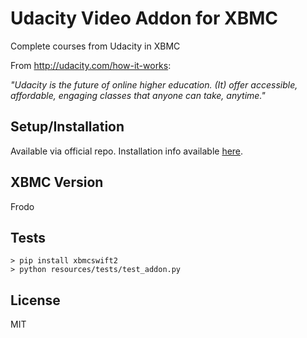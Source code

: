Udacity Video Addon for XBMC
======================

Complete courses from Udacity in XBMC

From http://udacity.com/how-it-works:

*"Udacity is the future of online higher education. (It) offer accessible, affordable, engaging classes that anyone can take, anytime."*

## Setup/Installation

Available via official repo. Installation info available [here](http://wiki.xbmc.org/index.php?title=Add-ons).

## XBMC Version

Frodo

## Tests

    > pip install xbmcswift2
    > python resources/tests/test_addon.py

## License

MIT
